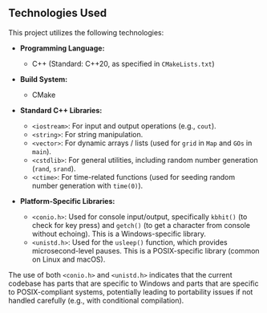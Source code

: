 ## Technologies Used

This project utilizes the following technologies:

*   **Programming Language:**
    *   C++ (Standard: C++20, as specified in `CMakeLists.txt`)

*   **Build System:**
    *   CMake

*   **Standard C++ Libraries:**
    *   `<iostream>`: For input and output operations (e.g., `cout`).
    *   `<string>`: For string manipulation.
    *   `<vector>`: For dynamic arrays / lists (used for `grid` in `Map` and `GOs` in `main`).
    *   `<cstdlib>`: For general utilities, including random number generation (`rand`, `srand`).
    *   `<ctime>`: For time-related functions (used for seeding random number generation with `time(0)`).

*   **Platform-Specific Libraries:**
    *   `<conio.h>`: Used for console input/output, specifically `kbhit()` (to check for key press) and `getch()` (to get a character from console without echoing). This is a Windows-specific library.
    *   `<unistd.h>`: Used for the `usleep()` function, which provides microsecond-level pauses. This is a POSIX-specific library (common on Linux and macOS).

The use of both `<conio.h>` and `<unistd.h>` indicates that the current codebase has parts that are specific to Windows and parts that are specific to POSIX-compliant systems, potentially leading to portability issues if not handled carefully (e.g., with conditional compilation).
